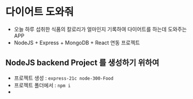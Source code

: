 # 다이어트 도와줘
* 오늘 하루 섭취한 식품의 칼로리가 얼마인지 기록하여
다이어트를 하는데 도와주는 APP
* NodeJS + Express + MongoDB + React 연동 프로젝트

## NodeJS backend Project 를 생성하기 위하여
* 프로젝트 생성 : `express-21c node-300-Food`
* 프로젝트 폴더에서 : `npm i`
* 